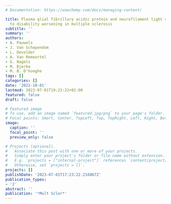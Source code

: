 ```yaml
---
# Documentation: https://wowchemy.com/docs/managing-content/

title: Plasma glial fibrillary acidic protein and neurofilament light chain in relation
  to disability worsening in multiple sclerosis
subtitle: ''
summary: ''
authors:
- A. Pauwels
- J. Van Schependom
- L. Devolder
- A. Van Remoortel
- G. Nagels
- M. Bjerke
- M. B. D'hooghe
tags: []
categories: []
date: '2022-10-01'
lastmod: 2023-07-01T19:23:22+02:00
featured: false
draft: false

# Featured image
# To use, add an image named `featured.jpg/png` to your page's folder.
# Focal points: Smart, Center, TopLeft, Top, TopRight, Left, Right, BottomLeft, Bottom, BottomRight.
image:
  caption: ''
  focal_point: ''
  preview_only: false

# Projects (optional).
#   Associate this post with one or more of your projects.
#   Simply enter your project's folder or file name without extension.
#   E.g. `projects = ["internal-project"]` references `content/project/deep-learning/index.md`.
#   Otherwise, set `projects = []`.
projects: []
publishDate: '2023-07-01T17:23:22.216067Z'
publication_types:
- '2'
abstract: ''
publication: '*Mult Scler*'
---
```

